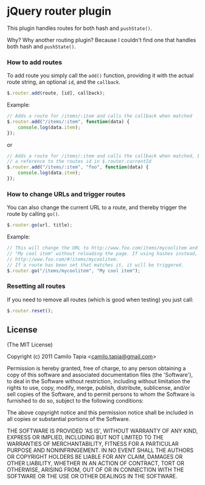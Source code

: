 # jQuery router plugin

This plugin handles routes for both hash and `pushState()`.

Why? Why another routing plugin? Because I couldn't find one that handles both hash and `pushState()`.

### How to add routes

To add route you simply call the `add()` function, providing it with the actual route string, an optional `id`, and the `callback`.

```js
$.router.add(route, [id], callback);
```
	
Example:

```js
// Adds a route for /items/:item and calls the callback when matched
$.router.add("/items/:item", function(data) {
    console.log(data.item);
});
```

or

```js
// Adds a route for /items/:item and calls the callback when matched, but also has
// a reference to the routes id in $.router.currentId
$.router.add("/items/:item", "foo", function(data) {
    console.log(data.item);
});
```

### How to change URLs and trigger routes

You can also change the current URL to a route, and thereby trigger the route by calling `go()`.

```js
$.router.go(url, title);
```

Example:

```js
// This will change the URL to http://www.foo.com/items/mycoolitem and set the title to
// "My cool item" without reloading the page. If using hashes instead, it will use the URL
// http://www.foo.com/#!items/mycoolitem.
// If a route has been set that matches it, it will be triggered.
$.router.go("/items/mycoolitem", "My cool item");
```
	
### Resetting all routes

If you need to remove all routes (which is good when testing) you just call:

```js
$.router.reset();
```

## License 

(The MIT License)

Copyright (c) 2011 Camilo Tapia &lt;camilo.tapia@gmail.com&gt;

Permission is hereby granted, free of charge, to any person obtaining
a copy of this software and associated documentation files (the
'Software'), to deal in the Software without restriction, including
without limitation the rights to use, copy, modify, merge, publish,
distribute, sublicense, and/or sell copies of the Software, and to
permit persons to whom the Software is furnished to do so, subject to
the following conditions:

The above copyright notice and this permission notice shall be
included in all copies or substantial portions of the Software.

THE SOFTWARE IS PROVIDED 'AS IS', WITHOUT WARRANTY OF ANY KIND,
EXPRESS OR IMPLIED, INCLUDING BUT NOT LIMITED TO THE WARRANTIES OF
MERCHANTABILITY, FITNESS FOR A PARTICULAR PURPOSE AND NONINFRINGEMENT.
IN NO EVENT SHALL THE AUTHORS OR COPYRIGHT HOLDERS BE LIABLE FOR ANY
CLAIM, DAMAGES OR OTHER LIABILITY, WHETHER IN AN ACTION OF CONTRACT,
TORT OR OTHERWISE, ARISING FROM, OUT OF OR IN CONNECTION WITH THE
SOFTWARE OR THE USE OR OTHER DEALINGS IN THE SOFTWARE.
